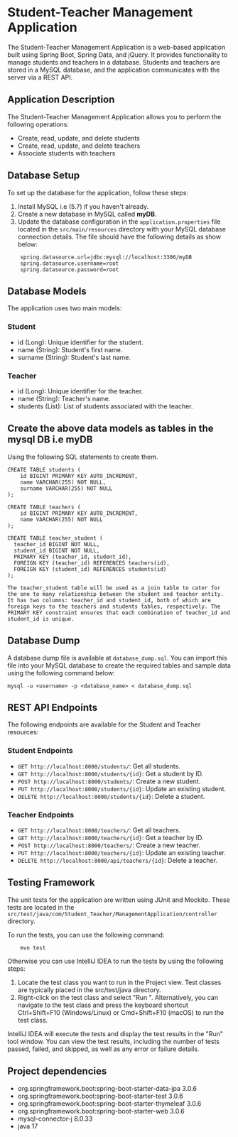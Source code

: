 # Student-Teacher Management Application

The Student-Teacher Management Application is a web-based application built using Spring Boot, Spring Data, and jQuery. It provides functionality to manage students and teachers in a database. Students and teachers are stored in a MySQL database, and the application communicates with the server via a REST API.

## Application Description

The Student-Teacher Management Application allows you to perform the following operations:

- Create, read, update, and delete students
- Create, read, update, and delete teachers
- Associate students with teachers

## Database Setup

To set up the database for the application, follow these steps:

1. Install MySQL i.e (5.7) if you haven't already.
2. Create a new database in MySQL called **myDB**.
3. Update the database configuration in the `application.properties` file located in the `src/main/resources` directory with your MySQL database connection details. The file should have the following details as show below:
```
    spring.datasource.url=jdbc:mysql://localhost:3306/myDB
    spring.datasource.username=root
    spring.datasource.password=root
```

## Database Models

The application uses two main models:

### Student

- id (Long): Unique identifier for the student.
- name (String): Student's first name.
- surname (String): Student's last name.

### Teacher

- id (Long): Unique identifier for the teacher.
- name (String): Teacher's name.
- students (List<Student>): List of students associated with the teacher.

## Create the above data models as tables in the mysql DB i.e myDB
Using the following SQL statements to create them.
```
CREATE TABLE students (
    id BIGINT PRIMARY KEY AUTO_INCREMENT,
    name VARCHAR(255) NOT NULL,   
    surname VARCHAR(255) NOT NULL 
);

CREATE TABLE teachers (
    id BIGINT PRIMARY KEY AUTO_INCREMENT,
    name VARCHAR(255) NOT NULL 
);

CREATE TABLE teacher_student (
  teacher_id BIGINT NOT NULL,
  student_id BIGINT NOT NULL,
  PRIMARY KEY (teacher_id, student_id),
  FOREIGN KEY (teacher_id) REFERENCES teachers(id),
  FOREIGN KEY (student_id) REFERENCES students(id)
);

The teacher_student table will be used as a join table to cater for the one to many relationship between the student and teacher entity. It has two columns: teacher_id and student_id, both of which are foreign keys to the teachers and students tables, respectively. The PRIMARY KEY constraint ensures that each combination of teacher_id and student_id is unique.

```
## Database Dump

A database dump file is available at `database_dump.sql`. You can import this file into your MySQL database to create the required tables and sample data using the following command below:
```
mysql -u <username> -p <database_name> < database_dump.sql

```

## REST API Endpoints

The following endpoints are available for the Student and Teacher resources:

### Student Endpoints

- `GET http://localhost:8000/students/`: Get all students.
- `GET http://localhost:8000/students/{id}`: Get a student by ID.
- `POST http://localhost:8000/students/`: Create a new student.
- `PUT http://localhost:8000/students/{id}`: Update an existing student.
- `DELETE http://localhost:8000/students/{id}`: Delete a student.

### Teacher Endpoints

- `GET http://localhost:8000/teachers/`: Get all teachers.
- `GET http://localhost:8000/teachers/{id}`: Get a teacher by ID.
- `POST http://localhost:8000/teachers/`: Create a new teacher.
- `PUT http://localhost:8000/teachers/{id}`: Update an existing teacher.
- `DELETE http://localhost:8000/api/teachers/{id}`: Delete a teacher.

## Testing Framework

The unit tests for the application are written using JUnit and Mockito. These tests are located in the `src/test/java/com/Student_Teacher/ManagementApplication/controller` directory.

To run the tests, you can use the following command:
```
    mvn test
```
Otherwise  you can use IntelliJ IDEA to run the tests by using the following steps:

1. Locate the test class you want to run in the Project view. Test classes are typically placed in  the src/test/java directory.
2. Right-click on the test class and select "Run <TestClassName>". Alternatively, you can navigate to the test class and press the keyboard shortcut Ctrl+Shift+F10 (Windows/Linux) or Cmd+Shift+F10 (macOS) to run the test class.

IntelliJ IDEA will execute the tests and display the test results in the "Run" tool window. You can view the test results, including the number of tests passed, failed, and skipped, as well as any error or failure details.

## Project dependencies
- org.springframework.boot:spring-boot-starter-data-jpa 3.0.6
- org.springframework.boot:spring-boot-starter-test 3.0.6
- org.springframework.boot:spring-boot-starter-thymeleaf 3.0.6
- org.springframework.boot:spring-boot-starter-web 3.0.6
- mysql-connector-j 8.0.33
- java 17
